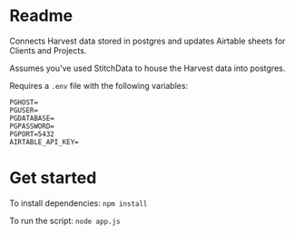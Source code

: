 # Readme

Connects Harvest data stored in postgres and updates Airtable sheets for Clients and Projects.

Assumes you've used StitchData to house the Harvest data into postgres.

Requires a `.env` file with the following variables:

```
PGHOST=
PGUSER=
PGDATABASE=
PGPASSWORD=
PGPORT=5432
AIRTABLE_API_KEY=
```

# Get started

To install dependencies:
`npm install`

To run the script:
`node app.js`
